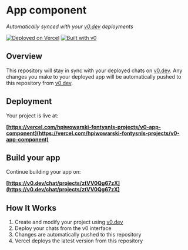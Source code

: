 # App component

*Automatically synced with your [v0.dev](https://v0.dev) deployments*

[![Deployed on Vercel](https://img.shields.io/badge/Deployed%20on-Vercel-black?style=for-the-badge&logo=vercel)](https://vercel.com/hpiwowarski-fontysnls-projects/v0-app-component)
[![Built with v0](https://img.shields.io/badge/Built%20with-v0.dev-black?style=for-the-badge)](https://v0.dev/chat/projects/ztVV0Qg67zX)

## Overview

This repository will stay in sync with your deployed chats on [v0.dev](https://v0.dev).
Any changes you make to your deployed app will be automatically pushed to this repository from [v0.dev](https://v0.dev).

## Deployment

Your project is live at:

**[https://vercel.com/hpiwowarski-fontysnls-projects/v0-app-component](https://vercel.com/hpiwowarski-fontysnls-projects/v0-app-component)**

## Build your app

Continue building your app on:

**[https://v0.dev/chat/projects/ztVV0Qg67zX](https://v0.dev/chat/projects/ztVV0Qg67zX)**

## How It Works

1. Create and modify your project using [v0.dev](https://v0.dev)
2. Deploy your chats from the v0 interface
3. Changes are automatically pushed to this repository
4. Vercel deploys the latest version from this repository